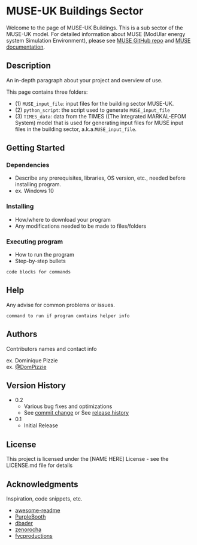 # MUSE-UK Buildings Sector

Welcome to the page of MUSE-UK Buildings. This is a sub sector of the MUSE-UK model. For detailed information about MUSE (ModUlar energy system Simulation Environment), please see [MUSE GitHub repo](https://github.com/EnergySystemsModellingLab/MUSE_OS) and [MUSE documentation](https://muse-os.readthedocs.io/en/latest/).

## Description

An in-depth paragraph about your project and overview of use.

This page contains three folders:
* (1) ```MUSE_input_file```: input files for the building sector MUSE-UK.
* (2) ```python_script```: the script used to generate ```MUSE_input_file```
* (3) ```TIMES_data```: data from the TIMES ((The Integrated MARKAL-EFOM System) model that is used for generating input files for MUSE input files in the building sector, a.k.a.```MUSE_input_file```.

## Getting Started

### Dependencies

* Describe any prerequisites, libraries, OS version, etc., needed before installing program.
* ex. Windows 10

### Installing

* How/where to download your program
* Any modifications needed to be made to files/folders

### Executing program

* How to run the program
* Step-by-step bullets
```
code blocks for commands
```

## Help

Any advise for common problems or issues.
```
command to run if program contains helper info
```

## Authors

Contributors names and contact info

ex. Dominique Pizzie  
ex. [@DomPizzie](https://twitter.com/dompizzie)

## Version History

* 0.2
    * Various bug fixes and optimizations
    * See [commit change]() or See [release history]()
* 0.1
    * Initial Release

## License

This project is licensed under the [NAME HERE] License - see the LICENSE.md file for details

## Acknowledgments

Inspiration, code snippets, etc.
* [awesome-readme](https://github.com/matiassingers/awesome-readme)
* [PurpleBooth](https://gist.github.com/PurpleBooth/109311bb0361f32d87a2)
* [dbader](https://github.com/dbader/readme-template)
* [zenorocha](https://gist.github.com/zenorocha/4526327)
* [fvcproductions](https://gist.github.com/fvcproductions/1bfc2d4aecb01a834b46)
